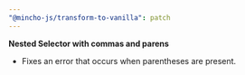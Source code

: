 ```yaml
---
"@mincho-js/transform-to-vanilla": patch
---
```


**Nested Selector with commas and parens**
- Fixes an error that occurs when parentheses are present.
